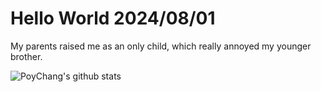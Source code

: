 # Hello World 2024/08/01

My parents raised me as an only child, which really annoyed my younger brother.

![PoyChang's github stats](https://github-readme-stats.vercel.app/api?username=poychang&show_icons=true&theme=dracula)
